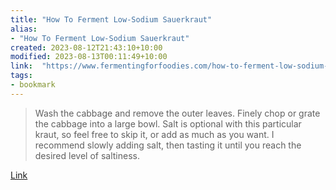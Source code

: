 ```yaml
---
title: "How To Ferment Low-Sodium Sauerkraut"
alias:
- "How To Ferment Low-Sodium Sauerkraut"
created: 2023-08-12T21:43:10+10:00
modified: 2023-08-13T00:11:49+10:00
link:  "https://www.fermentingforfoodies.com/how-to-ferment-low-sodium-sauerkraut/"
tags:
- bookmark
---
```


> Wash the cabbage and remove the outer leaves. Finely chop or grate the cabbage into a large bowl. Salt is optional with this particular kraut, so feel free to skip it, or add as much as you want. I recommend slowly adding salt, then tasting it until you reach the desired level of saltiness.

[Link](https://www.fermentingforfoodies.com/how-to-ferment-low-sodium-sauerkraut/)
